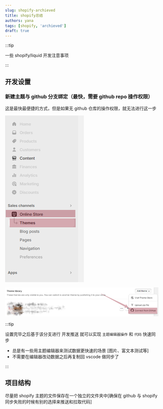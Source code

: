 ```yaml
---
slug: shopify-archieved
title: shopify总结
authors: yana
tags: [shopify, 'archieved']
draft: true
---
```


:::tip

一些 shopify/liquid 开发注意事项

:::

## 开发设置

### 新建主题与 github 分支绑定（最快，需要 github repo 操作权限）

这是最快最便捷的方式，但是如果无 github 仓库的操作权限，就无法进行这一步

![image-20240523095828190](image-20240523095828190.png)

![image-20240523095803071](image-20240523095803071.png)

:::tip

设置完毕之后基于该分支进行 开发推送 就可以实现 `主题编辑器操作` 和 `代码` 快速同步

- 总是有一些用主题编辑器来测试数据更快速的场景 [图片、富文本测试等]
- 不需要在编辑器改动数据之后再复制回 vscode 做同步了

:::

## 项目结构

尽量把 shopify 主题的文件保存在一个独立的文件夹中[确保在 github 与 shopify 同步失败的时候有别的选择来推送和拉取代码]
